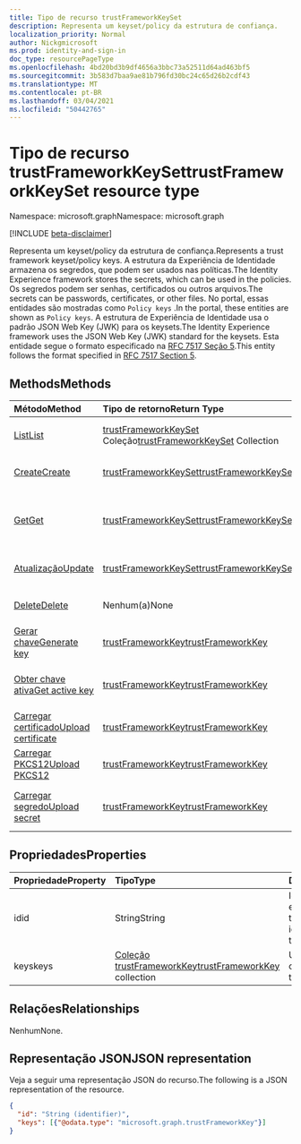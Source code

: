 ```yaml
---
title: Tipo de recurso trustFrameworkKeySet
description: Representa um keyset/policy da estrutura de confiança.
localization_priority: Normal
author: Nickgmicrosoft
ms.prod: identity-and-sign-in
doc_type: resourcePageType
ms.openlocfilehash: 4bd20bd3b9df4656a3bbc73a52511d64ad463bf5
ms.sourcegitcommit: 3b583d7baa9ae81b796fd30bc24c65d26b2cdf43
ms.translationtype: MT
ms.contentlocale: pt-BR
ms.lasthandoff: 03/04/2021
ms.locfileid: "50442765"
---
```

# <a name="trustframeworkkeyset-resource-type"></a><span data-ttu-id="2d889-103">Tipo de recurso trustFrameworkKeySet</span><span class="sxs-lookup"><span data-stu-id="2d889-103">trustFrameworkKeySet resource type</span></span>

<span data-ttu-id="2d889-104">Namespace: microsoft.graph</span><span class="sxs-lookup"><span data-stu-id="2d889-104">Namespace: microsoft.graph</span></span>

[!INCLUDE [beta-disclaimer](../../includes/beta-disclaimer.md)]

<span data-ttu-id="2d889-105">Representa um keyset/policy da estrutura de confiança.</span><span class="sxs-lookup"><span data-stu-id="2d889-105">Represents a trust framework keyset/policy keys.</span></span> <span data-ttu-id="2d889-106">A estrutura da Experiência de Identidade armazena os segredos, que podem ser usados nas políticas.</span><span class="sxs-lookup"><span data-stu-id="2d889-106">The Identity Experience framework stores the secrets, which can be used in the policies.</span></span> <span data-ttu-id="2d889-107">Os segredos podem ser senhas, certificados ou outros arquivos.</span><span class="sxs-lookup"><span data-stu-id="2d889-107">The secrets can be passwords, certificates, or other files.</span></span> <span data-ttu-id="2d889-108">No portal, essas entidades são mostradas como `Policy keys` .</span><span class="sxs-lookup"><span data-stu-id="2d889-108">In the portal, these entities are shown as `Policy keys`.</span></span> <span data-ttu-id="2d889-109">A estrutura de Experiência de Identidade usa o padrão JSON Web Key (JWK) para os keysets.</span><span class="sxs-lookup"><span data-stu-id="2d889-109">The Identity Experience framework uses the JSON Web Key (JWK) standard for the keysets.</span></span> <span data-ttu-id="2d889-110">Esta entidade segue o formato especificado na [RFC 7517 Seção 5](https://tools.ietf.org/html/rfc7517#section-5).</span><span class="sxs-lookup"><span data-stu-id="2d889-110">This entity follows the format specified in [RFC 7517 Section 5](https://tools.ietf.org/html/rfc7517#section-5).</span></span>

## <a name="methods"></a><span data-ttu-id="2d889-111">Methods</span><span class="sxs-lookup"><span data-stu-id="2d889-111">Methods</span></span>

| <span data-ttu-id="2d889-112">Método</span><span class="sxs-lookup"><span data-stu-id="2d889-112">Method</span></span>       | <span data-ttu-id="2d889-113">Tipo de retorno</span><span class="sxs-lookup"><span data-stu-id="2d889-113">Return Type</span></span> | <span data-ttu-id="2d889-114">Descrição</span><span class="sxs-lookup"><span data-stu-id="2d889-114">Description</span></span> |
|:-------------|:------------|:------------|
| [<span data-ttu-id="2d889-115">List</span><span class="sxs-lookup"><span data-stu-id="2d889-115">List</span></span>](../api/trustframework-list-keysets.md) | <span data-ttu-id="2d889-116">[trustFrameworkKeySet](trustframeworkkeyset.md) Coleção</span><span class="sxs-lookup"><span data-stu-id="2d889-116">[trustFrameworkKeySet](trustframeworkkeyset.md) Collection</span></span> | <span data-ttu-id="2d889-117">Listar trustFrameworkKeySets.</span><span class="sxs-lookup"><span data-stu-id="2d889-117">List trustFrameworkKeySets.</span></span> |
| [<span data-ttu-id="2d889-118">Create</span><span class="sxs-lookup"><span data-stu-id="2d889-118">Create</span></span>](../api/trustframework-post-keysets.md) | [<span data-ttu-id="2d889-119">trustFrameworkKeySet</span><span class="sxs-lookup"><span data-stu-id="2d889-119">trustFrameworkKeySet</span></span>](trustframeworkkeyset.md) | <span data-ttu-id="2d889-120">Crie trustFrameworkKeySet.</span><span class="sxs-lookup"><span data-stu-id="2d889-120">Create  trustFrameworkKeySet.</span></span> |
| [<span data-ttu-id="2d889-121">Get</span><span class="sxs-lookup"><span data-stu-id="2d889-121">Get</span></span>](../api/trustframeworkkeyset-get.md) | [<span data-ttu-id="2d889-122">trustFrameworkKeySet</span><span class="sxs-lookup"><span data-stu-id="2d889-122">trustFrameworkKeySet</span></span>](trustframeworkkeyset.md) | <span data-ttu-id="2d889-123">Leia propriedades e relações do objeto trustFrameworkKeySet.</span><span class="sxs-lookup"><span data-stu-id="2d889-123">Read properties and relationships of trustFrameworkKeySet object.</span></span> |
| [<span data-ttu-id="2d889-124">Atualização</span><span class="sxs-lookup"><span data-stu-id="2d889-124">Update</span></span>](../api/trustframeworkkeyset-update.md) | [<span data-ttu-id="2d889-125">trustFrameworkKeySet</span><span class="sxs-lookup"><span data-stu-id="2d889-125">trustFrameworkKeySet</span></span>](trustframeworkkeyset.md) | <span data-ttu-id="2d889-126">Atualizar o objeto trustFrameworkKeySet.</span><span class="sxs-lookup"><span data-stu-id="2d889-126">Update trustFrameworkKeySet object.</span></span> |
| [<span data-ttu-id="2d889-127">Delete</span><span class="sxs-lookup"><span data-stu-id="2d889-127">Delete</span></span>](../api/trustframeworkkeyset-delete.md) | <span data-ttu-id="2d889-128">Nenhum(a)</span><span class="sxs-lookup"><span data-stu-id="2d889-128">None</span></span> | <span data-ttu-id="2d889-129">Exclua o objeto trustFrameworkKeySet.</span><span class="sxs-lookup"><span data-stu-id="2d889-129">Delete trustFrameworkKeySet object.</span></span> |
|[<span data-ttu-id="2d889-130">Gerar chave</span><span class="sxs-lookup"><span data-stu-id="2d889-130">Generate key</span></span>](../api/trustframeworkkeyset-generatekey.md)|[<span data-ttu-id="2d889-131">trustFrameworkKey</span><span class="sxs-lookup"><span data-stu-id="2d889-131">trustFrameworkKey</span></span>](trustframeworkkey.md)| <span data-ttu-id="2d889-132">Gere uma chave no keyset.</span><span class="sxs-lookup"><span data-stu-id="2d889-132">Generate a key in keyset.</span></span> |
|[<span data-ttu-id="2d889-133">Obter chave ativa</span><span class="sxs-lookup"><span data-stu-id="2d889-133">Get active key</span></span>](../api/trustframeworkkeyset-getactivekey.md)|[<span data-ttu-id="2d889-134">trustFrameworkKey</span><span class="sxs-lookup"><span data-stu-id="2d889-134">trustFrameworkKey</span></span>](trustframeworkkey.md)| <span data-ttu-id="2d889-135">Obter chave ativa no momento no keyset.</span><span class="sxs-lookup"><span data-stu-id="2d889-135">Get currently active key in the keyset.</span></span> |
|[<span data-ttu-id="2d889-136">Carregar certificado</span><span class="sxs-lookup"><span data-stu-id="2d889-136">Upload certificate</span></span>](../api/trustframeworkkeyset-uploadcertificate.md)|[<span data-ttu-id="2d889-137">trustFrameworkKey</span><span class="sxs-lookup"><span data-stu-id="2d889-137">trustFrameworkKey</span></span>](trustframeworkkey.md)| <span data-ttu-id="2d889-138">Carregue um certificado X.509.</span><span class="sxs-lookup"><span data-stu-id="2d889-138">Upload a X.509 certificate.</span></span> |
|[<span data-ttu-id="2d889-139">Carregar PKCS12</span><span class="sxs-lookup"><span data-stu-id="2d889-139">Upload PKCS12</span></span>](../api/trustframeworkkeyset-uploadpkcs12.md)|[<span data-ttu-id="2d889-140">trustFrameworkKey</span><span class="sxs-lookup"><span data-stu-id="2d889-140">trustFrameworkKey</span></span>](trustframeworkkey.md)| <span data-ttu-id="2d889-141">Carregue um certificado de formato PKCS12.</span><span class="sxs-lookup"><span data-stu-id="2d889-141">Upload a PKCS12 format certificate.</span></span> |
|[<span data-ttu-id="2d889-142">Carregar segredo</span><span class="sxs-lookup"><span data-stu-id="2d889-142">Upload secret</span></span>](../api/trustframeworkkeyset-uploadsecret.md)|[<span data-ttu-id="2d889-143">trustFrameworkKey</span><span class="sxs-lookup"><span data-stu-id="2d889-143">trustFrameworkKey</span></span>](trustframeworkkey.md)| <span data-ttu-id="2d889-144">Carregar um segredo baseado em cadeia de caracteres.</span><span class="sxs-lookup"><span data-stu-id="2d889-144">Upload a string based secret.</span></span> |

## <a name="properties"></a><span data-ttu-id="2d889-145">Propriedades</span><span class="sxs-lookup"><span data-stu-id="2d889-145">Properties</span></span>

| <span data-ttu-id="2d889-146">Propriedade</span><span class="sxs-lookup"><span data-stu-id="2d889-146">Property</span></span>     | <span data-ttu-id="2d889-147">Tipo</span><span class="sxs-lookup"><span data-stu-id="2d889-147">Type</span></span>        | <span data-ttu-id="2d889-148">Descrição</span><span class="sxs-lookup"><span data-stu-id="2d889-148">Description</span></span> |
|:-------------|:------------|:------------|
|<span data-ttu-id="2d889-149">id</span><span class="sxs-lookup"><span data-stu-id="2d889-149">id</span></span>|<span data-ttu-id="2d889-150">String</span><span class="sxs-lookup"><span data-stu-id="2d889-150">String</span></span>| <span data-ttu-id="2d889-151">Identificador exclusivo do keyset trustframework</span><span class="sxs-lookup"><span data-stu-id="2d889-151">Unique identifier of the trustframework keyset</span></span> |
|<span data-ttu-id="2d889-152">keys</span><span class="sxs-lookup"><span data-stu-id="2d889-152">keys</span></span>|<span data-ttu-id="2d889-153">[Coleção trustFrameworkKey](trustframeworkkey.md)</span><span class="sxs-lookup"><span data-stu-id="2d889-153">[trustFrameworkKey](trustframeworkkey.md) collection</span></span>| <span data-ttu-id="2d889-154">Uma coleção de chaves.</span><span class="sxs-lookup"><span data-stu-id="2d889-154">A collection of the keys.</span></span> |

## <a name="relationships"></a><span data-ttu-id="2d889-155">Relações</span><span class="sxs-lookup"><span data-stu-id="2d889-155">Relationships</span></span>

<span data-ttu-id="2d889-156">Nenhum</span><span class="sxs-lookup"><span data-stu-id="2d889-156">None.</span></span>

## <a name="json-representation"></a><span data-ttu-id="2d889-157">Representação JSON</span><span class="sxs-lookup"><span data-stu-id="2d889-157">JSON representation</span></span>

<span data-ttu-id="2d889-158">Veja a seguir uma representação JSON do recurso.</span><span class="sxs-lookup"><span data-stu-id="2d889-158">The following is a JSON representation of the resource.</span></span>

<!-- {
  "blockType": "resource",
  "optionalProperties": [

  ],
  "@odata.type": "microsoft.graph.trustFrameworkKeySet",
  "keyProperty": "id"
}-->

```json
{
  "id": "String (identifier)",
  "keys": [{"@odata.type": "microsoft.graph.trustFrameworkKey"}]
}
```

<!-- uuid: 16cd6b66-4b1a-43a1-adaf-3a886856ed98
2019-02-04 14:57:30 UTC -->
<!-- {
  "type": "#page.annotation",
  "description": "trustFrameworkKeySet resource",
  "keywords": "",
  "section": "documentation",
  "tocPath": ""
}-->


